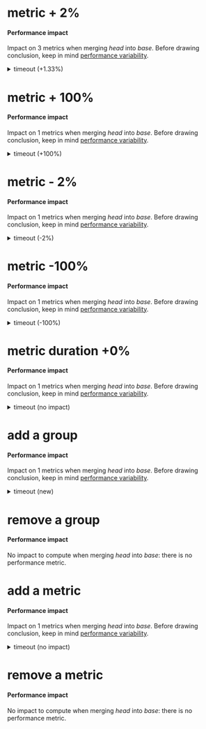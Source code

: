 # metric + 2%

<h4 id="perf-impact">Performance impact</h4>

<p>Impact on 3 metrics when merging <em>head</em> into <em>base</em>. Before drawing conclusion, keep in mind <a href="https://github.com/jsenv/performance-impact#performance-variability">performance variability</a>.</p>

<details>
  <summary>timeout (+1.33%)</summary>
  <table>
    <thead>
      <th nowrap>Metric</th>
      <th nowrap>Before merge</th>
      <th nowrap>After merge</th>
      <th nowrap>Impact</th>
      <th nowrap></th>
    </thead>
    <tbody>
      <tr>
        <td nowrap>Duration for setTimeout(100)</td>
        <td nowrap>0.1 seconds</td>
        <td nowrap>0.102 seconds</td>
        <td nowrap>+0.002 seconds / +2%</td>
        <td>:arrow_upper_right:</td>
      </tr>
      <tr>
        <td nowrap>Memory usage for setTimeout(100)</td>
        <td nowrap>50 B</td>
        <td nowrap>51 B</td>
        <td nowrap>+1 B / +2%</td>
        <td>:arrow_upper_right:</td>
      </tr>
      <tr>
        <td nowrap>Number of filesystem read</td>
        <td nowrap>0</td>
        <td nowrap>0</td>
        <td nowrap></td>
        <td>:ghost:</td>
      </tr>
    </tbody>
  </table>
</details>

# metric + 100%

<h4 id="perf-impact">Performance impact</h4>

<p>Impact on 1 metrics when merging <em>head</em> into <em>base</em>. Before drawing conclusion, keep in mind <a href="https://github.com/jsenv/performance-impact#performance-variability">performance variability</a>.</p>

<details>
  <summary>timeout (+100%)</summary>
  <table>
    <thead>
      <th nowrap>Metric</th>
      <th nowrap>Before merge</th>
      <th nowrap>After merge</th>
      <th nowrap>Impact</th>
      <th nowrap></th>
    </thead>
    <tbody>
      <tr>
        <td nowrap>100ms</td>
        <td nowrap>0.1 seconds</td>
        <td nowrap>0.2 seconds</td>
        <td nowrap>+0.1 seconds / +100%</td>
        <td>:arrow_upper_right:</td>
      </tr>
    </tbody>
  </table>
</details>

# metric - 2%

<h4 id="perf-impact">Performance impact</h4>

<p>Impact on 1 metrics when merging <em>head</em> into <em>base</em>. Before drawing conclusion, keep in mind <a href="https://github.com/jsenv/performance-impact#performance-variability">performance variability</a>.</p>

<details>
  <summary>timeout (-2%)</summary>
  <table>
    <thead>
      <th nowrap>Metric</th>
      <th nowrap>Before merge</th>
      <th nowrap>After merge</th>
      <th nowrap>Impact</th>
      <th nowrap></th>
    </thead>
    <tbody>
      <tr>
        <td nowrap>100ms</td>
        <td nowrap>0.1 seconds</td>
        <td nowrap>0.098 seconds</td>
        <td nowrap>-0.002 seconds / -2%</td>
        <td>:arrow_lower_right:</td>
      </tr>
    </tbody>
  </table>
</details>

# metric -100%

<h4 id="perf-impact">Performance impact</h4>

<p>Impact on 1 metrics when merging <em>head</em> into <em>base</em>. Before drawing conclusion, keep in mind <a href="https://github.com/jsenv/performance-impact#performance-variability">performance variability</a>.</p>

<details>
  <summary>timeout (-100%)</summary>
  <table>
    <thead>
      <th nowrap>Metric</th>
      <th nowrap>Before merge</th>
      <th nowrap>After merge</th>
      <th nowrap>Impact</th>
      <th nowrap></th>
    </thead>
    <tbody>
      <tr>
        <td nowrap>100ms</td>
        <td nowrap>0.1 seconds</td>
        <td nowrap>0 seconds</td>
        <td nowrap>-0.1 seconds / -100%</td>
        <td>:arrow_lower_right:</td>
      </tr>
    </tbody>
  </table>
</details>

# metric duration +0%

<h4 id="perf-impact">Performance impact</h4>

<p>Impact on 1 metrics when merging <em>head</em> into <em>base</em>. Before drawing conclusion, keep in mind <a href="https://github.com/jsenv/performance-impact#performance-variability">performance variability</a>.</p>

<details>
  <summary>timeout (no impact)</summary>
  <table>
    <thead>
      <th nowrap>Metric</th>
      <th nowrap>Before merge</th>
      <th nowrap>After merge</th>
      <th nowrap>Impact</th>
      <th nowrap></th>
    </thead>
    <tbody>
      <tr>
        <td nowrap>100ms</td>
        <td nowrap>0.1 seconds</td>
        <td nowrap>0.1 seconds</td>
        <td nowrap></td>
        <td>:ghost:</td>
      </tr>
    </tbody>
  </table>
</details>

# add a group

<h4 id="perf-impact">Performance impact</h4>

<p>Impact on 1 metrics when merging <em>head</em> into <em>base</em>. Before drawing conclusion, keep in mind <a href="https://github.com/jsenv/performance-impact#performance-variability">performance variability</a>.</p>

<details>
  <summary>timeout (new)</summary>
  <table>
    <thead>
      <th nowrap>Metric</th>
      <th nowrap>Before merge</th>
      <th nowrap>After merge</th>
      <th nowrap>Impact</th>
      <th nowrap></th>
    </thead>
    <tbody>
      <tr>
        <td nowrap>100ms</td>
        <td nowrap></td>
        <td nowrap>0.1 seconds</td>
        <td nowrap></td>
        <td>:baby:</td>
      </tr>
    </tbody>
  </table>
</details>

# remove a group

<h4 id="perf-impact">Performance impact</h4>

<p>No impact to compute when merging <em>head</em> into <em>base</em>: there is no performance metric.</p>

# add a metric

<h4 id="perf-impact">Performance impact</h4>

<p>Impact on 1 metrics when merging <em>head</em> into <em>base</em>. Before drawing conclusion, keep in mind <a href="https://github.com/jsenv/performance-impact#performance-variability">performance variability</a>.</p>

<details>
  <summary>timeout (no impact)</summary>
  <table>
    <thead>
      <th nowrap>Metric</th>
      <th nowrap>Before merge</th>
      <th nowrap>After merge</th>
      <th nowrap>Impact</th>
      <th nowrap></th>
    </thead>
    <tbody>
      <tr>
        <td nowrap>100ms</td>
        <td nowrap></td>
        <td nowrap>0.1 seconds</td>
        <td nowrap></td>
        <td>:baby:</td>
      </tr>
    </tbody>
  </table>
</details>

# remove a metric

<h4 id="perf-impact">Performance impact</h4>

<p>No impact to compute when merging <em>head</em> into <em>base</em>: there is no performance metric.</p>
